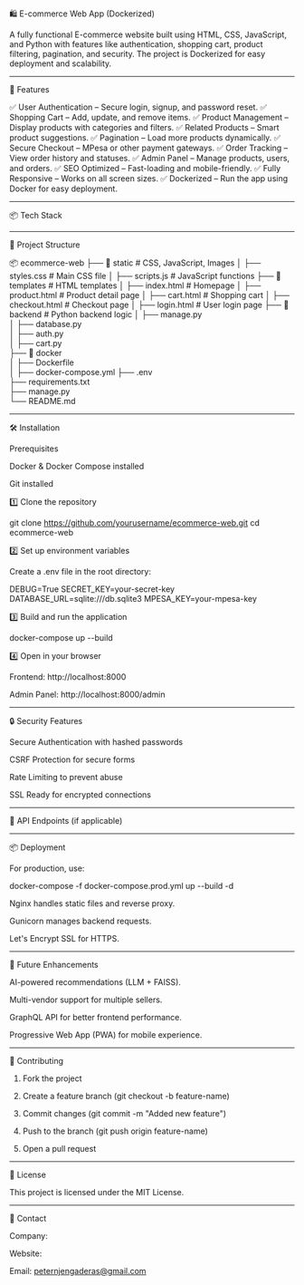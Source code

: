 🛍️ E-commerce Web App (Dockerized)

A fully functional E-commerce website built using HTML, CSS, JavaScript, and Python with features like authentication, shopping cart, product filtering, pagination, and security. The project is Dockerized for easy deployment and scalability.


---

🚀 Features

✅ User Authentication – Secure login, signup, and password reset.
✅ Shopping Cart – Add, update, and remove items.
✅ Product Management – Display products with categories and filters.
✅ Related Products – Smart product suggestions.
✅ Pagination – Load more products dynamically.
✅ Secure Checkout – MPesa or other payment gateways.
✅ Order Tracking – View order history and statuses.
✅ Admin Panel – Manage products, users, and orders.
✅ SEO Optimized – Fast-loading and mobile-friendly.
✅ Fully Responsive – Works on all screen sizes.
✅ Dockerized – Run the app using Docker for easy deployment.


---

📦 Tech Stack


---

📂 Project Structure

📦 ecommerce-web
├── 📁 static               # CSS, JavaScript, Images
│   ├── styles.css         # Main CSS file
│   ├── scripts.js         # JavaScript functions
├── 📁 templates            # HTML templates
│   ├── index.html         # Homepage
│   ├── product.html       # Product detail page
│   ├── cart.html          # Shopping cart
│   ├── checkout.html      # Checkout page
│   ├── login.html         # User login page
├── 📁 backend             # Python backend logic
│   ├── manage.py          
│   ├── database.py       
│   ├── auth.py           
│   ├── cart.py           
├── 📁 docker             
│   ├── Dockerfile       
│   ├── docker-compose.yml 
├── .env                   
├── requirements.txt       
├── manage.py              
└── README.md      


---

🛠️ Installation

Prerequisites

Docker & Docker Compose installed

Git installed


1️⃣ Clone the repository

git clone https://github.com/yourusername/ecommerce-web.git
cd ecommerce-web

2️⃣ Set up environment variables

Create a .env file in the root directory:

DEBUG=True
SECRET_KEY=your-secret-key
DATABASE_URL=sqlite:///db.sqlite3
MPESA_KEY=your-mpesa-key

3️⃣ Build and run the application

docker-compose up --build

4️⃣ Open in your browser

Frontend: http://localhost:8000

Admin Panel: http://localhost:8000/admin



---

🔒 Security Features

Secure Authentication with hashed passwords

CSRF Protection for secure forms

Rate Limiting to prevent abuse

SSL Ready for encrypted connections



---

📖 API Endpoints (if applicable)


---

📦 Deployment

For production, use:

docker-compose -f docker-compose.prod.yml up --build -d

Nginx handles static files and reverse proxy.

Gunicorn manages backend requests.

Let's Encrypt SSL for HTTPS.



---

🚀 Future Enhancements

AI-powered recommendations (LLM + FAISS).

Multi-vendor support for multiple sellers.

GraphQL API for better frontend performance.

Progressive Web App (PWA) for mobile experience.



---

🤝 Contributing

1. Fork the project


2. Create a feature branch (git checkout -b feature-name)


3. Commit changes (git commit -m "Added new feature")


4. Push to the branch (git push origin feature-name)


5. Open a pull request




---

📜 License

This project is licensed under the MIT License.


---

📧 Contact

Company: 

Website: 

Email: peternjengaderas@gmail.com

